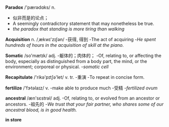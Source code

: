 **Paradox** /'pærədɑks/ n. 
- 似非而是的论点；
- A seemingly contradictory statement that may nonetheless be true.
- *the paradox that standing is more tiring than walking*

**Acquisition** n. /ˌækwɪ'zɪʃən/ 
    -获得, 得到
	-The act of acquiring
	-*He spent hundreds of hours in the acquisition of skill at the piano.*

**Somatic**  /so'mætɪk/ adj.
   -躯体的；肉体的；
	-Of, relating to, or affecting the body, especially as distinguished from a body part, the mind, or the environment; corporeal or physical.
	-*somatic cell*
  
**Recapitulate**  /'rikə'pɪtʃə'let/ v. tr.
	 -重演
	 -To repeat in concise form.
   
**fertilize** /'fɝtəlaɪz/ v.
-make able to produce much
-受精
-*fertilized ovum*

**ancestral** /æn'sɛstrəl/ adj.
 -Of, relating to, or evolved from an ancestor or ancestors.
 -祖先的
 -*We trust that your fair partner, who shares some of our ancestral blood, is in good health.*
 
**in store**

